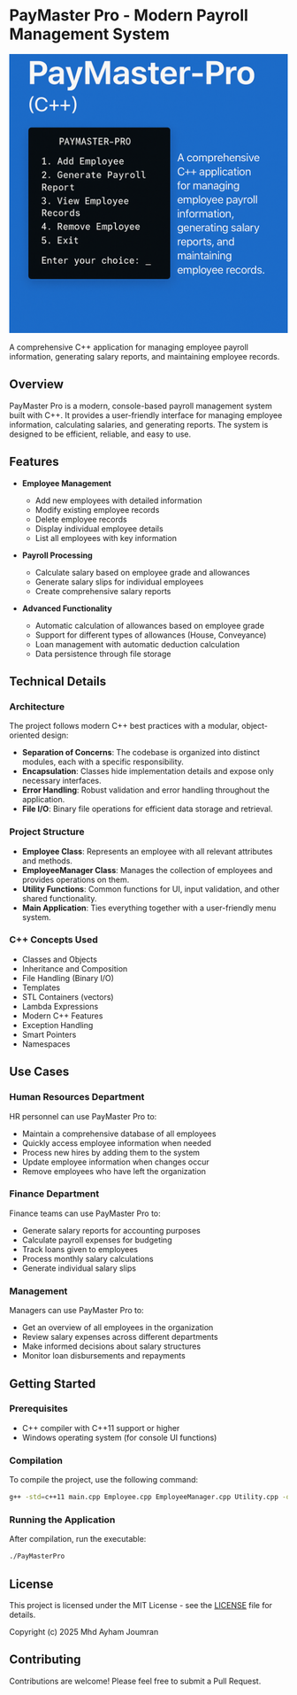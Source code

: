 # PayMaster Pro - Modern Payroll Management System
![My Project Logo](paymaster.png)

A comprehensive C++ application for managing employee payroll information, generating salary reports, and maintaining employee records.

## Overview

PayMaster Pro is a modern, console-based payroll management system built with C++. It provides a user-friendly interface for managing employee information, calculating salaries, and generating reports. The system is designed to be efficient, reliable, and easy to use.

## Features

- **Employee Management**
  - Add new employees with detailed information
  - Modify existing employee records
  - Delete employee records
  - Display individual employee details
  - List all employees with key information

- **Payroll Processing**
  - Calculate salary based on employee grade and allowances
  - Generate salary slips for individual employees
  - Create comprehensive salary reports

- **Advanced Functionality**
  - Automatic calculation of allowances based on employee grade
  - Support for different types of allowances (House, Conveyance)
  - Loan management with automatic deduction calculation
  - Data persistence through file storage

## Technical Details

### Architecture

The project follows modern C++ best practices with a modular, object-oriented design:

- **Separation of Concerns**: The codebase is organized into distinct modules, each with a specific responsibility.
- **Encapsulation**: Classes hide implementation details and expose only necessary interfaces.
- **Error Handling**: Robust validation and error handling throughout the application.
- **File I/O**: Binary file operations for efficient data storage and retrieval.

### Project Structure

- **Employee Class**: Represents an employee with all relevant attributes and methods.
- **EmployeeManager Class**: Manages the collection of employees and provides operations on them.
- **Utility Functions**: Common functions for UI, input validation, and other shared functionality.
- **Main Application**: Ties everything together with a user-friendly menu system.

### C++ Concepts Used

- Classes and Objects
- Inheritance and Composition
- File Handling (Binary I/O)
- Templates
- STL Containers (vectors)
- Lambda Expressions
- Modern C++ Features
- Exception Handling
- Smart Pointers
- Namespaces

## Use Cases

### Human Resources Department

HR personnel can use PayMaster Pro to:
- Maintain a comprehensive database of all employees
- Quickly access employee information when needed
- Process new hires by adding them to the system
- Update employee information when changes occur
- Remove employees who have left the organization

### Finance Department

Finance teams can use PayMaster Pro to:
- Generate salary reports for accounting purposes
- Calculate payroll expenses for budgeting
- Track loans given to employees
- Process monthly salary calculations
- Generate individual salary slips

### Management

Managers can use PayMaster Pro to:
- Get an overview of all employees in the organization
- Review salary expenses across different departments
- Make informed decisions about salary structures
- Monitor loan disbursements and repayments

## Getting Started

### Prerequisites

- C++ compiler with C++11 support or higher
- Windows operating system (for console UI functions)

### Compilation

To compile the project, use the following command:

```bash
g++ -std=c++11 main.cpp Employee.cpp EmployeeManager.cpp Utility.cpp -o PayMasterPro
```

### Running the Application

After compilation, run the executable:

```bash
./PayMasterPro
```

## License

This project is licensed under the MIT License - see the [LICENSE](LICENSE) file for details.

Copyright (c) 2025 Mhd Ayham Joumran

## Contributing

Contributions are welcome! Please feel free to submit a Pull Request.
